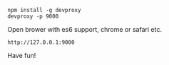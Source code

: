 ```
npm install -g devproxy
devproxy -p 9000
```
Open brower with es6 support, chrome or safari etc.

```
http://127.0.0.1:9000
```

Have fun!